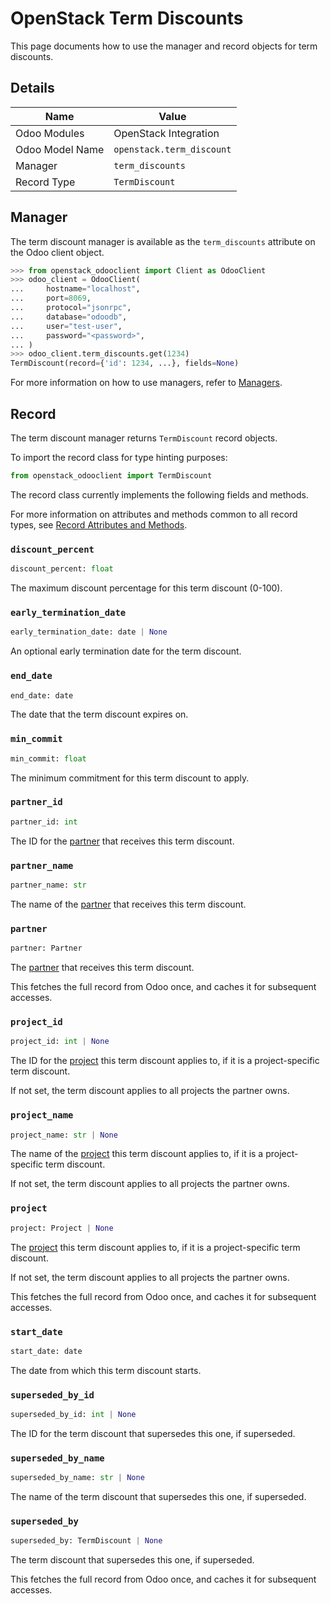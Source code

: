 # OpenStack Term Discounts

This page documents how to use the manager and record objects
for term discounts.

## Details

| Name            | Value                     |
|-----------------|---------------------------|
| Odoo Modules    | OpenStack Integration     |
| Odoo Model Name | `openstack.term_discount` |
| Manager         | `term_discounts`          |
| Record Type     | `TermDiscount`            |

## Manager

The term discount manager is available as the `term_discounts`
attribute on the Odoo client object.

```python
>>> from openstack_odooclient import Client as OdooClient
>>> odoo_client = OdooClient(
...     hostname="localhost",
...     port=8069,
...     protocol="jsonrpc",
...     database="odoodb",
...     user="test-user",
...     password="<password>",
... )
>>> odoo_client.term_discounts.get(1234)
TermDiscount(record={'id': 1234, ...}, fields=None)
```

For more information on how to use managers, refer to [Managers](index.md).

## Record

The term discount manager returns `TermDiscount` record objects.

To import the record class for type hinting purposes:

```python
from openstack_odooclient import TermDiscount
```

The record class currently implements the following fields and methods.

For more information on attributes and methods common to all record types,
see [Record Attributes and Methods](index.md#attributes-and-methods).

### `discount_percent`

```python
discount_percent: float
```

The maximum discount percentage for this term discount (0-100).

### `early_termination_date`

```python
early_termination_date: date | None
```

An optional early termination date for the term discount.

### `end_date`

```python
end_date: date
```

The date that the term discount expires on.

### `min_commit`

```python
min_commit: float
```

The minimum commitment for this term discount to apply.

### `partner_id`

```python
partner_id: int
```

The ID for the [partner](partner.md) that receives this term discount.

### `partner_name`

```python
partner_name: str
```

The name of the [partner](partner.md) that receives this term discount.

### `partner`

```python
partner: Partner
```

The [partner](partner.md) that receives this term discount.

This fetches the full record from Odoo once,
and caches it for subsequent accesses.

### `project_id`

```python
project_id: int | None
```

The ID for the [project](project.md) this term discount applies to,
if it is a project-specific term discount.

If not set, the term discount applies to all projects
the partner owns.

### `project_name`

```python
project_name: str | None
```

The name of the [project](project.md) this term discount applies to,
if it is a project-specific term discount.

If not set, the term discount applies to all projects
the partner owns.

### `project`

```python
project: Project | None
```

The [project](project.md) this term discount applies to,
if it is a project-specific term discount.

If not set, the term discount applies to all projects
the partner owns.

This fetches the full record from Odoo once,
and caches it for subsequent accesses.

### `start_date`

```python
start_date: date
```

The date from which this term discount starts.

### `superseded_by_id`

```python
superseded_by_id: int | None
```

The ID for the term discount that supersedes this one,
if superseded.


### `superseded_by_name`

```python
superseded_by_name: str | None
```

The name of the term discount that supersedes this one,
if superseded.


### `superseded_by`

```python
superseded_by: TermDiscount | None
```

The term discount that supersedes this one,
if superseded.

This fetches the full record from Odoo once,
and caches it for subsequent accesses.
